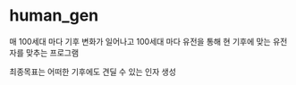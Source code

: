 # human_gen
 
매 100세대 마다 기후 변화가 일어나고  100세대 마다 유전을 통해 현 기후에 맞는 유전자를 맞추는 프로그램

최종목표는 어떠한 기후에도 견딜 수 있는 인자 생성
